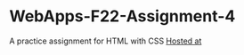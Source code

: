 # WebApps-F22-Assignment-4
A practice assignment for HTML with CSS
[Hosted at](https://44-563-web-apps-f22.github.io/44563-webapps-assignment-4-boddapatiprasanna/opera.html)
